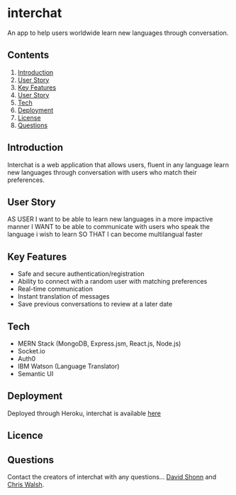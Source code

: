 # interchat

An app to help users worldwide learn new languages through conversation.

## Contents

1. [Introduction](##introduction)
2. [User Story](##user-story)
3. [Key Features](##key-features)
4. [User Story](##user-story)
5. [Tech](##technology)
6. [Deployment](##deployment)
7. [License](##license)
8. [Questions](##questions)

## Introduction

Interchat is a web application that allows users, fluent in any language learn new languages through conversation with users who match their preferences.

## User Story

AS USER I want to be able to learn new languages in a more impactive manner
I WANT to be able to communicate with users who speak the language i wish to learn
SO THAT I can become multilangual faster

## Key Features

- Safe and secure authentication/registration
- Ability to connect with a random user with matching preferences
- Real-time communication
- Instant translation of messages
- Save previous conversations to review at a later date

## Tech

- MERN Stack (MongoDB, Express.jsm, React.js, Node.js)
- Socket.io
- Auth0
- IBM Watson (Language Translator)
- Semantic UI

## Deployment

Deployed through Heroku, interchat is available [here](https://inter-chat01.herokuapp.com/)

<!-- screenshots -->

## Licence

<!-- licence info here -->

## Questions

Contact the creators of interchat with any questions... [David Shonn](https://github.com/davidlshonn) and [Chris Walsh](https://github.com/walsc024).

